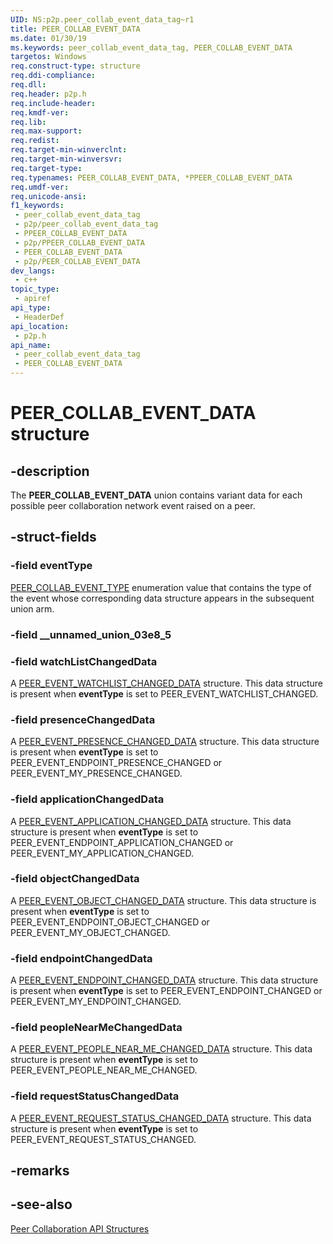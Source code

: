 ```yaml
---
UID: NS:p2p.peer_collab_event_data_tag~r1
title: PEER_COLLAB_EVENT_DATA
ms.date: 01/30/19
ms.keywords: peer_collab_event_data_tag, PEER_COLLAB_EVENT_DATA
targetos: Windows
req.construct-type: structure
req.ddi-compliance: 
req.dll: 
req.header: p2p.h
req.include-header: 
req.kmdf-ver: 
req.lib: 
req.max-support: 
req.redist: 
req.target-min-winverclnt: 
req.target-min-winversvr: 
req.target-type: 
req.typenames: PEER_COLLAB_EVENT_DATA, *PPEER_COLLAB_EVENT_DATA
req.umdf-ver: 
req.unicode-ansi: 
f1_keywords:
 - peer_collab_event_data_tag
 - p2p/peer_collab_event_data_tag
 - PPEER_COLLAB_EVENT_DATA
 - p2p/PPEER_COLLAB_EVENT_DATA
 - PEER_COLLAB_EVENT_DATA
 - p2p/PEER_COLLAB_EVENT_DATA
dev_langs:
 - c++
topic_type:
 - apiref
api_type:
 - HeaderDef
api_location:
 - p2p.h
api_name:
 - peer_collab_event_data_tag
 - PEER_COLLAB_EVENT_DATA
---
```


# PEER_COLLAB_EVENT_DATA structure


## -description

The <b>PEER_COLLAB_EVENT_DATA</b> union contains variant data for each possible peer collaboration network event raised on a peer.

## -struct-fields

### -field eventType

<a href="https://docs.microsoft.com/windows/desktop/api/p2p/ne-p2p-peer_collab_event_type">PEER_COLLAB_EVENT_TYPE</a> enumeration value that contains the type of the event whose corresponding data structure appears in the subsequent union arm.

### -field __unnamed_union_03e8_5

### -field watchListChangedData

A <a href="https://docs.microsoft.com/windows/desktop/api/p2p/ns-p2p-peer_event_watchlist_changed_data">PEER_EVENT_WATCHLIST_CHANGED_DATA</a> structure. This data structure is present when <b>eventType</b> is set to PEER_EVENT_WATCHLIST_CHANGED.

### -field presenceChangedData

A <a href="https://docs.microsoft.com/windows/desktop/api/p2p/ns-p2p-peer_event_presence_changed_data">PEER_EVENT_PRESENCE_CHANGED_DATA</a> structure. This data structure is present when <b>eventType</b> is set to PEER_EVENT_ENDPOINT_PRESENCE_CHANGED or PEER_EVENT_MY_PRESENCE_CHANGED.

### -field applicationChangedData

A <a href="https://docs.microsoft.com/windows/desktop/api/p2p/ns-p2p-peer_event_application_changed_data">PEER_EVENT_APPLICATION_CHANGED_DATA</a> structure. This data structure is present when <b>eventType</b> is set to PEER_EVENT_ENDPOINT_APPLICATION_CHANGED or PEER_EVENT_MY_APPLICATION_CHANGED.

### -field objectChangedData

A <a href="https://docs.microsoft.com/windows/desktop/api/p2p/ns-p2p-peer_event_object_changed_data">PEER_EVENT_OBJECT_CHANGED_DATA</a> structure. This data structure is present when <b>eventType</b> is set to PEER_EVENT_ENDPOINT_OBJECT_CHANGED or PEER_EVENT_MY_OBJECT_CHANGED.

### -field endpointChangedData

A <a href="https://docs.microsoft.com/windows/desktop/api/p2p/ns-p2p-peer_event_endpoint_changed_data">PEER_EVENT_ENDPOINT_CHANGED_DATA</a> structure. This data structure is present when <b>eventType</b> is set to PEER_EVENT_ENDPOINT_CHANGED or PEER_EVENT_MY_ENDPOINT_CHANGED.

### -field peopleNearMeChangedData

A <a href="https://docs.microsoft.com/windows/desktop/api/p2p/ns-p2p-peer_event_people_near_me_changed_data">PEER_EVENT_PEOPLE_NEAR_ME_CHANGED_DATA</a> structure. This data structure is present when <b>eventType</b> is set to PEER_EVENT_PEOPLE_NEAR_ME_CHANGED.

### -field requestStatusChangedData

A <a href="https://docs.microsoft.com/windows/desktop/api/p2p/ns-p2p-peer_event_request_status_changed_data">PEER_EVENT_REQUEST_STATUS_CHANGED_DATA</a> structure. This data structure is present when <b>eventType</b> is set to PEER_EVENT_REQUEST_STATUS_CHANGED.

## -remarks

## -see-also

<a href="https://docs.microsoft.com/windows/desktop/P2PSdk/collaboration-api-structures">Peer Collaboration API Structures</a>

